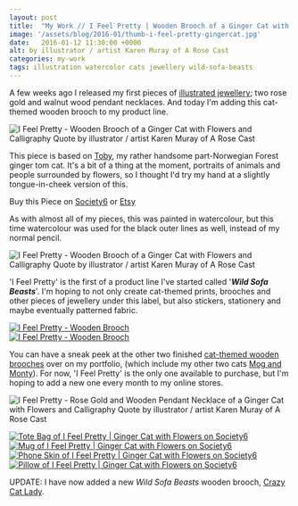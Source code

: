 ```yaml
---
layout: post
title:  "My Work // I Feel Pretty | Wooden Brooch of a Ginger Cat with Flowers"
image: '/assets/blog/2016-01/thumb-i-feel-pretty-gingercat.jpg'
date:   2016-01-12 11:30:00 +0000
alt: by illustrator / artist Karen Muray of A Rose Cast
categories: my-work
tags: illustration watercolor cats jewellery wild-sofa-beasts
---
```


<p class="intro">A few weeks ago I released my first pieces of <a href="https://www.etsy.com/shop/ARoseCast?section_id=18187909" title="Illustrated jewellery on A Rose Cast's Etsy store">illustrated jewellery</a>; two rose gold and walnut wood pendant necklaces. And today I'm adding this cat-themed wooden brooch to my product line.
</p>

![I Feel Pretty - Wooden Brooch of a Ginger Cat with Flowers and Calligraphy Quote by illustrator / artist Karen Muray of A Rose Cast](/assets/folio/wsb/illustration-i-feel-pretty-cat.jpg "I Feel Pretty - Wooden Brooch of a Ginger Cat with Flowers and Calligraphy Quote by illustrator / artist Karen Muray of A Rose Cast")

This piece is based on <a href="https://www.instagram.com/p/8nSfiJmFWm/" title="Toby on A Rose Cast's Instagram">Toby</a>, my rather handsome part-Norwegian Forest ginger tom cat. It's a bit of a thing at the moment, portraits of animals and people surrounded by flowers, so I thought I'd try my hand at a slightly tongue-in-cheek version of this.

<div class="highlight">
  <p>Buy <span class="the">this</span> Piece <span class="the">on</span>
    <a href="https://society6.com/product/i-feel-pretty--ginger-cat-surrounded-by-flowers_print#1=45" title="Buy the I Feel Pretty - Wooden Brooch on the A Rose Cast Society6 store">Society6</a>
    <span class="the">or</span>
    <a href="https://www.etsy.com/listing/257820045/walnut-wood-brooch-with-illustration-of" title="Buy the I Feel Pretty - Wooden Brooch on the A Rose Cast Etsy store">Etsy</a>
  </p>
</div>

As with almost all of my pieces, this was painted in watercolour, but this time watercolour was used for the black outer lines as well, instead of my normal pencil.

![I Feel Pretty - Wooden Brooch of a Ginger Cat with Flowers and Calligraphy Quote by illustrator / artist Karen Muray of A Rose Cast](/assets/folio/wsb/brooch-pretty-floral-cat.jpg "I Feel Pretty - Wooden Brooch of a Ginger Cat with Flowers and Calligraphy Quote by illustrator / artist Karen Muray of A Rose Cast")

'I Feel Pretty' is the first of a product line I've started called '<strong><em>Wild Sofa Beasts</em></strong>'. I'm hoping to not only create cat-themed prints, brooches and other pieces of jewellery under this label, but also stickers, stationery and maybe eventually patterned fabric.

<div class="row">
	<div class="col-md-6">
		<a href="https://www.etsy.com/listing/257820045/walnut-wood-brooch-with-illustration-of" title="Buy the I Feel Pretty - Wooden Brooch on the A Rose Cast on Etsy"><img src="/assets/blog/2016-01/wooden-brooch-i-feel-pretty-cat-02.jpg" alt="I Feel Pretty - Wooden Brooch"></a>
	</div>
	<div class="col-md-6">
		<a href="https://www.etsy.com/listing/257820045/walnut-wood-brooch-with-illustration-of" title="Buy the I Feel Pretty - Wooden Brooch on the A Rose Cast on Etsy"><img src="/assets/folio/wsb/wooden-brooch-i-feel-pretty-cat.jpg" alt="I Feel Pretty - Wooden Brooch"></a>
	</div>
</div>

You can have a sneak peek at the other two finished <a href="/project/illustration-wild-sofa-beasts.html" title="See the other cat-themed wooden brooches, due to be released over the next few months">cat-themed wooden brooches</a> over on my portfolio, (which include my other two cats <a href="https://www.instagram.com/p/5wHS6TGFTD/" title="Mog and Monty on A Rose Cast's Instagram">Mog and Monty</a>). For now, 'I Feel Pretty' is the only one available to purchase, but I'm hoping to add a new one every month to my online stores.

![I Feel Pretty - Rose Gold and Wooden Pendant Necklace of a Ginger Cat with Flowers and Calligraphy Quote by illustrator / artist Karen Muray of A Rose Cast](/assets/folio/wsb/rose-gold-necklace-pretty-floral-cat.jpg "I Feel Pretty - Rose Gold and Wooden Pendant Necklace of a Ginger Cat with Flowers and Calligraphy Quote by illustrator / artist Karen Muray of A Rose Cast")

<div class="row">
	<div class="col-md-6">
		<a href="https://society6.com/product/i-feel-pretty--ginger-cat-surrounded-by-flowers_print#1=45" title="Tote Bag of I Feel Pretty | Ginger Cat with Flowers on Society6"><img src="/assets/blog/2016-01/society6-i-feel-pretty-ginger-cat-flowers-bags.jpg" alt="Tote Bag of I Feel Pretty | Ginger Cat with Flowers on Society6"></a>
	</div>
	<div class="col-md-6">
		<a href="https://society6.com/product/i-feel-pretty--ginger-cat-surrounded-by-flowers_print#1=45" title="Mug of I Feel Pretty | Ginger Cat with Flowers on Society6"><img src="/assets/blog/2016-01/society6-i-feel-pretty-ginger-cat-flowers-mugs.jpg" alt="Mug of I Feel Pretty | Ginger Cat with Flowers on Society6"></a>
	</div>
</div>

<div class="row">
	<div class="col-md-6">
		<a href="https://society6.com/product/i-feel-pretty--ginger-cat-surrounded-by-flowers_print#1=45" title="Phone Skin of I Feel Pretty | Ginger Cat with Flowers on Society6"><img src="/assets/blog/2016-01/society6-i-feel-pretty-ginger-cat-flowers-cases.jpg" alt="Phone Skin of I Feel Pretty | Ginger Cat with Flowers on Society6"></a>
	</div>
	<div class="col-md-6">
		<a href="https://society6.com/product/i-feel-pretty--ginger-cat-surrounded-by-flowers_print#1=45" title="Pillow of I Feel Pretty | Ginger Cat with Flowers on Society6"><img src="/assets/blog/2016-01/society6-i-feel-pretty-ginger-cat-flowers-pillows.jpg" alt="Pillow of I Feel Pretty | Ginger Cat with Flowers on Society6"></a>
	</div>
</div>

UPDATE: I have now added a new <em>Wild Sofa Beasts</em> wooden brooch, [Crazy Cat Lady](/my-work/2016/02/09/crazy-cat-lady.html).